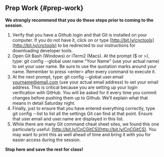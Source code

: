 ## Prep Work {#prep-work}

**We strongly recommend that you do these steps prior to coming to the session.**

1.  Verify that you have a Github login and that Git is installed on your computer. If you do not have it, click on or type [http://bit.ly/cnctools](http://bit.ly/cnctools) to be redirected to our instructions for downloading developer tools.
2.  Open Git Bash (Windows) or iTerm2 (Macs). At the prompt ($ or &gt;), type: git config --global user.name &quot;Your Name&quot; (use your actual name) to set your user name. Be sure to use the quotation marks around your name. Remember to press &lt;enter&gt; after every command to execute it.
3.  At the next prompt, type: git config --global user.email yourname@email.com (use your actual email address) to set your email address. This is critical because you are setting up your login verification with GitHub. You will be asked for it every time you commit changes before pushing them up to Github. We’ll explain what that means in detail Saturday night.
4.  Finally, just to ensure that you have entered everything correctly, type git config --list to list all the settings Git can find at that point. Ensure that user.email and user.name are displayed in this list.
5.  While there are many Git command cheat sheet sites, we found this one particularly useful: [http://bit.ly/CnCGitCS](http://bit.ly/CnCGitCS). You may want to print this as well ahead of time and bring it with you for easier access during the session.

**Stop here and save the rest for class!**